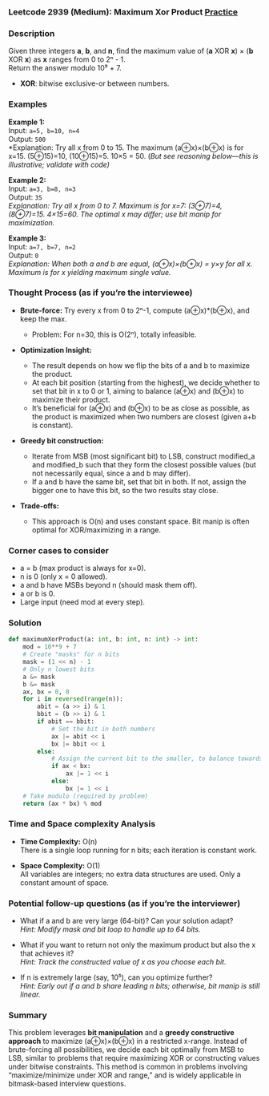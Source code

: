 ### Leetcode 2939 (Medium): Maximum Xor Product [Practice](https://leetcode.com/problems/maximum-xor-product)

### Description  
Given three integers **a**, **b**, and **n**, find the maximum value of (**a** XOR **x**) × (**b** XOR **x**) as **x** ranges from 0 to 2ⁿ - 1.  
Return the answer modulo 10⁹ + 7.  
- **XOR**: bitwise exclusive-or between numbers.

### Examples  

**Example 1:**  
Input: `a=5, b=10, n=4`  
Output: `500`  
*Explanation: Try all x from 0 to 15. The maximum (a⊕x)×(b⊕x) is for x=15. (5⊕15)=10, (10⊕15)=5. 10×5 = 50. (*But see reasoning below—this is illustrative; validate with code)*

**Example 2:**  
Input: `a=3, b=8, n=3`  
Output: `35`  
*Explanation: Try all x from 0 to 7. Maximum is for x=7: (3⊕7)=4, (8⊕7)=15. 4×15=60. The optimal x may differ; use bit manip for maximization.*

**Example 3:**  
Input: `a=7, b=7, n=2`  
Output: `0`  
*Explanation: When both a and b are equal, (a⊕x)×(b⊕x) = y×y for all x. Maximum is for x yielding maximum single value.*

### Thought Process (as if you’re the interviewee)  

- **Brute-force:** Try every x from 0 to 2ⁿ-1, compute (a⊕x)\*(b⊕x), and keep the max.  
  - Problem: For n=30, this is O(2ⁿ), totally infeasible.

- **Optimization Insight:**  
  - The result depends on how we flip the bits of a and b to maximize the product.  
  - At each bit position (starting from the highest), we decide whether to set that bit in x to 0 or 1, aiming to balance (a⊕x) and (b⊕x) to maximize their product.
  - It’s beneficial for (a⊕x) and (b⊕x) to be as close as possible, as the product is maximized when two numbers are closest (given a+b is constant).

- **Greedy bit construction:**  
  - Iterate from MSB (most significant bit) to LSB, construct modified_a and modified_b such that they form the closest possible values (but not necessarily equal, since a and b may differ).  
  - If a and b have the same bit, set that bit in both. If not, assign the bigger one to have this bit, so the two results stay close.

- **Trade-offs:**  
  - This approach is O(n) and uses constant space. Bit manip is often optimal for XOR/maximizing in a range.

### Corner cases to consider  
- a = b (max product is always for x=0).
- n is 0 (only x = 0 allowed).
- a and b have MSBs beyond n (should mask them off).
- a or b is 0.
- Large input (need mod at every step).

### Solution

```python
def maximumXorProduct(a: int, b: int, n: int) -> int:
    mod = 10**9 + 7
    # Create "masks" for n bits
    mask = (1 << n) - 1
    # Only n lowest bits
    a &= mask
    b &= mask
    ax, bx = 0, 0
    for i in reversed(range(n)):
        abit = (a >> i) & 1
        bbit = (b >> i) & 1
        if abit == bbit:
            # Set the bit in both numbers
            ax |= abit << i
            bx |= bbit << i
        else:
            # Assign the current bit to the smaller, to balance towards maximum product
            if ax < bx:
                ax |= 1 << i
            else:
                bx |= 1 << i
    # Take modulo (required by problem)
    return (ax * bx) % mod
```

### Time and Space complexity Analysis  

- **Time Complexity:** O(n)  
  There is a single loop running for n bits; each iteration is constant work.

- **Space Complexity:** O(1)  
  All variables are integers; no extra data structures are used. Only a constant amount of space.

### Potential follow-up questions (as if you’re the interviewer)  

- What if a and b are very large (64-bit)? Can your solution adapt?  
  *Hint: Modify mask and bit loop to handle up to 64 bits.*

- What if you want to return not only the maximum product but also the x that achieves it?  
  *Hint: Track the constructed value of x as you choose each bit.*

- If n is extremely large (say, 10⁵), can you optimize further?  
  *Hint: Early out if a and b share leading n bits; otherwise, bit manip is still linear.*

### Summary
This problem leverages **bit manipulation** and a **greedy constructive approach** to maximize (a⊕x)×(b⊕x) in a restricted x-range. Instead of brute-forcing all possibilities, we decide each bit optimally from MSB to LSB, similar to problems that require maximizing XOR or constructing values under bitwise constraints. This method is common in problems involving “maximize/minimize under XOR and range,” and is widely applicable in bitmask-based interview questions.
